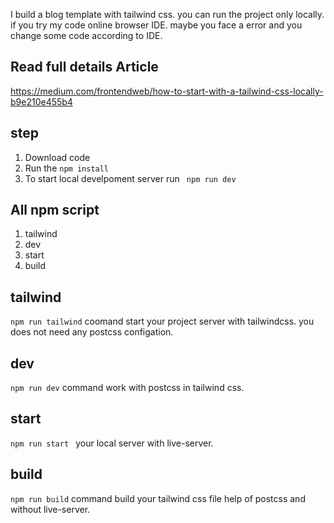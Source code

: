 I build a blog template with tailwind css. you can run the project only locally. if you try my code online browser IDE. maybe you face a error and you change some code according to IDE.

## Read full details Article
https://medium.com/frontendweb/how-to-start-with-a-tailwind-css-locally-b9e210e455b4

## step
1. Download code
2. Run the `npm install`
3. To start local develpoment server run ` npm run dev`


## All npm script
1. tailwind
2. dev
3. start
4. build

## tailwind
`npm run tailwind` coomand start your project server with tailwindcss. you does not need any postcss configation.

## dev
`npm run dev` command work with postcss in tailwind css.

## start
`npm run start ` your local server with live-server.

## build
` npm run build ` command build your tailwind css file help of postcss and  without live-server.
